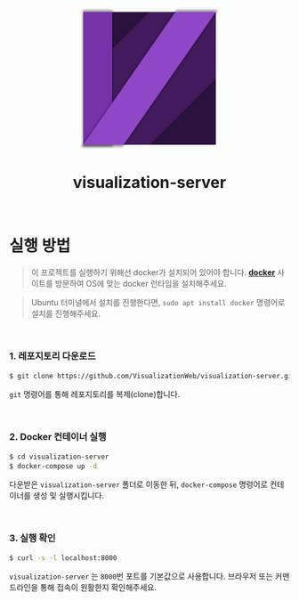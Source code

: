 <p align="center">
  <img width="256" height="256" src="https://github.com/VisualizationWeb/visualization-resources/blob/main/icon.png?raw=true">
  <h1 align="center">visualization-server</h1>
</p>

<br>

# 실행 방법

> 이 프로젝트를 실행하기 위해선 docker가 설치되어 있어야 합니다.
> **[docker](https://www.docker.com/get-started)** 사이트를 방문하여 OS에 맞는 docker 런타임을 설치해주세요.

> Ubuntu 터미널에서 설치를 진행한다면, `sudo apt install docker` 명령어로 설치를 진행해주세요.

<br>

### 1. 레포지토리 다운로드

```bash
$ git clone https://github.com/VisualizationWeb/visualization-server.git
```

`git` 명령어를 통해 레포지토리를 복제(clone)합니다.

<br>

### 2. Docker 컨테이너 실행

```bash
$ cd visualization-server
$ docker-compose up -d
```

다운받은 `visualization-server` 폴더로 이동한 뒤, `docker-compose` 명령어로 컨테이너를 생성 및 실행시킵니다.

<br>

### 3. 실행 확인

```bash
$ curl -s -l localhost:8000
```

`visualization-server` 는 `8000`번 포트를 기본값으로 사용합니다. 브라우저 또는 커맨드라인을 통해 접속이 원활한지 확인해주세요.
